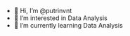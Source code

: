 - 👋 Hi, I’m @putrinvnt
- 👀 I’m interested in Data Analysis
- 🌱 I’m currently learning Data Analysis

<!---
putrinvnt/putrinvnt is a ✨ special ✨ repository because its `README.md` (this file) appears on your GitHub profile.
You can click the Preview link to take a look at your changes.
--->
